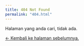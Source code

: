```yaml
---
title: 404 Not Found
permalink: "404.html"
---
```


Halaman yang anda cari, tidak ada.

[&larr; Kembali ke halaman sebelumnya.](/)